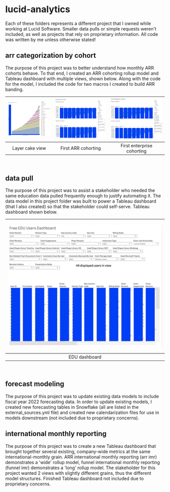 # lucid-analytics
Each of these folders represents a different project that I owned while working at Lucid Software. Smaller data pulls or simple requests weren't included, as well as projects that rely on proprietary information. All code was written by me unless otherwise stated!
<br>

## arr categorization by cohort
The purpose of this project was to better understand how monthly ARR cohorts behave. To that end, I created an ARR cohorting rollup model and Tableau dashboard with multiple views, shown below. Along with the code for the model, I included the code for two macros I created to build ARR banding.
<br>

| ![layer cake view](images/layer-cake-view.png) | ![first arr cohorting](images/first-arr-cohorts-view.png) | ![first enterprise cohorting](images/first-enterprise-cohorts-view.png)  |
|:---:|:---:|:---:|
| Layer cake view | First ARR cohorting| First enterprise cohorting|

 <br>

## data pull
The purpose of this project was to assist a stakeholder who needed the same education data pulled frequently enough to justify automating it. The data model in this project folder was built to power a Tableau dashboard (that I also created) so that the stakeholder could self-serve. Tableau dashboard shown below.
<br>

| <p> <img src="images/free-edu-users-dashboard.png" alt="edu dashboard" width="600"/></p> |
|:---:|
| EDU dashboard|
 <br>

## forecast modeling
The purpose of this project was to update existing data models to include fiscal year 2022 forecasting data. In order to update existing models, I created new forecasting tables in Snowflake (all are listed in the external_sources.yml file) and created new calendarization files for use in models downstream (not included due to proprietary concerns).
<br>

## international monthly reporting
The purpose of this project was to create a new Tableau dashboard that brought together several existing, company-wide metrics at the same international-monthly grain. ARR international monthly reporting (arr imr) demonstrates a 'wide' rollup model, funnel international monthly reporting (funnel imr) demonstrates a 'long' rollup model. The stakeholder for this project wanted 2 views with slightly different grains, thus the different model structures. Finished Tableau dashboard not included due to proprietary concerns.
<br>